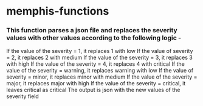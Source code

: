 # memphis-functions

### This function parses a json file and replaces the severity values with other values according to the following logic -
If the value of the severity = 1, it replaces 1 with low
If the value of severity = 2, it replaces 2 with medium
If the value of the severity = 3, it replaces 3 with high
If the value of the severity = 4, it replaces 4 with critical
If the value of the severity = warning, it replaces warning with low
If the value of severity = minor, it replaces minor with medium
If the value of the severity = major, it replaces major with high
If the value of the severity = critical, it leaves critical as critical
The output is json with the new values of the severity field
